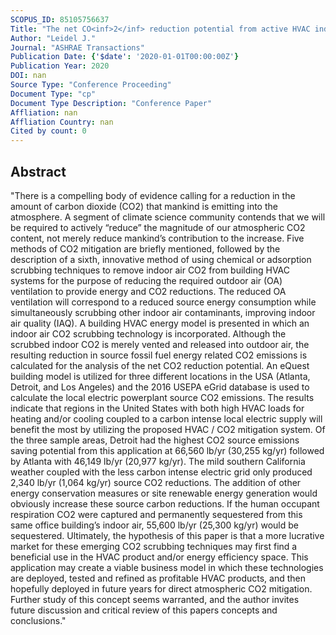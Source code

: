 ```yaml
---
SCOPUS_ID: 85105756637
Title: "The net CO<inf>2</inf> reduction potential from active HVAC indoor CO<inf>2</inf> mitigation, reducing source energy usage, in comparison with CO<inf>2</inf> mitigation directly from outdoor air"
Author: "Leidel J."
Journal: "ASHRAE Transactions"
Publication Date: {'$date': '2020-01-01T00:00:00Z'}
Publication Year: 2020
DOI: nan
Source Type: "Conference Proceeding"
Document Type: "cp"
Document Type Description: "Conference Paper"
Affliation: nan
Affliation Country: nan
Cited by count: 0
---
```


## Abstract
"There is a compelling body of evidence calling for a reduction in the amount of carbon dioxide (CO2) that mankind is emitting into the atmosphere. A segment of climate science community contends that we will be required to actively “reduce” the magnitude of our atmospheric CO2 content, not merely reduce mankind’s contribution to the increase. Five methods of CO2 mitigation are briefly mentioned, followed by the description of a sixth, innovative method of using chemical or adsorption scrubbing techniques to remove indoor air CO2 from building HVAC systems for the purpose of reducing the required outdoor air (OA) ventilation to provide energy and CO2 reductions. The reduced OA ventilation will correspond to a reduced source energy consumption while simultaneously scrubbing other indoor air contaminants, improving indoor air quality (IAQ). A building HVAC energy model is presented in which an indoor air CO2 scrubbing technology is incorporated. Although the scrubbed indoor CO2 is merely vented and released into outdoor air, the resulting reduction in source fossil fuel energy related CO2 emissions is calculated for the analysis of the net CO2 reduction potential. An eQuest building model is utilized for three different locations in the USA (Atlanta, Detroit, and Los Angeles) and the 2016 USEPA eGrid database is used to calculate the local electric powerplant source CO2 emissions. The results indicate that regions in the United States with both high HVAC loads for heating and/or cooling coupled to a carbon intense local electric supply will benefit the most by utilizing the proposed HVAC / CO2 mitigation system. Of the three sample areas, Detroit had the highest CO2 source emissions saving potential from this application at 66,560 lb/yr (30,255 kg/yr) followed by Atlanta with 46,149 lb/yr (20,977 kg/yr). The mild southern California weather coupled with the less carbon intense electric grid only produced 2,340 lb/yr (1,064 kg/yr) source CO2 reductions. The addition of other energy conservation measures or site renewable energy generation would obviously increase these source carbon reductions. If the human occupant respiration CO2 were captured and permanently sequestered from this same office building’s indoor air, 55,600 lb/yr (25,300 kg/yr) would be sequestered. Ultimately, the hypothesis of this paper is that a more lucrative market for these emerging CO2 scrubbing techniques may first find a beneficial use in the HVAC product and/or energy efficiency space. This application may create a viable business model in which these technologies are deployed, tested and refined as profitable HVAC products, and then hopefully deployed in future years for direct atmospheric CO2 mitigation. Further study of this concept seems warranted, and the author invites future discussion and critical review of this papers concepts and conclusions."
